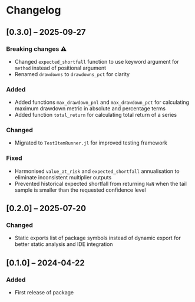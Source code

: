 # Changelog

## [0.3.0] – 2025‑09‑27

### Breaking changes ⚠️

- Changed `expected_shortfall` function to use keyword argument for `method` instead of positional argument
- Renamed `drawdowns` to `drawdowns_pct` for clarity

### Added

- Added functions `max_drawdown_pnl` and `max_drawdown_pct` for calculating maximum drawdown metric in absolute and percentage terms
- Added function `total_return` for calculating total return of a series

### Changed

- Migrated to `TestItemRunner.jl` for improved testing framework

### Fixed

- Harmonised `value_at_risk` and `expected_shortfall` annualisation to eliminate inconsistent multiplier outputs
- Prevented historical expected shortfall from returning `NaN` when the tail sample is smaller than the requested confidence level

## [0.2.0] – 2025‑07‑20

### Changed

- Static exports list of package symbols instead of dynamic export for better static analysis and IDE integration

## [0.1.0] – 2024-04-22

### Added

- First release of package
